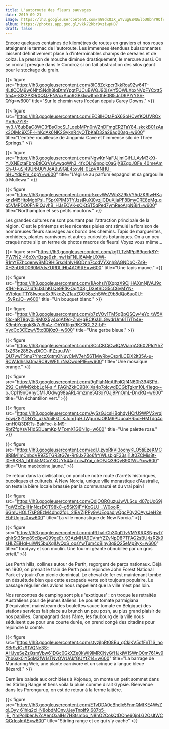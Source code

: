 ```yaml
---
title: L'autoroute des fleurs sauvages
date: 2019-09-21
image: https://lh3.googleusercontent.com/mG9dxQ3X_wYvugGZMDwlbUUbnY9QfcG0tEp1yrtuxSxhsOlv1ZBRE-O398OFJ9e1xtL4x0yyL7G5Cl7hzpEuC8mL9HvRz0p9LR7VCptB9PynjX5nnI_uzQ6kqqN7IOMTYvlBmjY-xWY=w600
album: https://photos.app.goo.gl/vkk72kbrDvziwpHD7
draft: false
---
```


Encore quelques centaines de kilomètres de routes en graviers et nos roues atteignent le tarmac de l'autoroute. Les immenses étendues buissonnantes laissent définitivement place à d'interminables champs de céréales et de colza. La pression de mouche diminue drastiquement, le mercure aussi. On se croirait presque dans le Condroz si on fait abstraction des silos géant pour le stockage du grain.

{{< figure src="https://lh3.googleusercontent.com/8IC8Zckpcr3kkRca92w64T-4LtlCOM9w6NhtSNdh8IqDtmYpgtFUCuBWQJ90jsVrf5OWLXbxNVpFYCxtt5fm4y-8lX2PX9r0QQZFNVxxAuo9GBkIpwItmkthE0Bl5JcD9PYrYSV-QYg=w600" title="Sur le chemin vers l'océan depuis Carey Downs." >}}

{{< figure src="https://lh3.googleusercontent.com/IEC8lHOtaPqX6SoHCwfKQUVROxYV9o7YIS-nv3_V6ubBaC8WC3fBsObcSL1LqebMPn0nVZnDFmgER2TaY84_skckB01zAax3OIMc9X5F-HhKdAk6NK2GyknR4yOTbKaD32a29ag00sg=w600" title="L'entrée rocailleuse de Jingamia Cave et l'immense silo de Three Springs." >}}

{{< figure src="https://lh3.googleusercontent.com/NgwKnNaFJJjmiGiH_LAvM3kXt-YJXNEctaFbrpBtKXrVsAvwqgWh3_4fxOLh9npojc0aGjX8ZqoJQFe_40meAmSh-U-uSl49UrbU0YJoABu9GjE45xvN-0EpVXNHU-hHUYdpPm_4ppY=w600" title="L'église au parfum espagnol et sa gargouille à Mullewa." >}}

{{< figure src="https://lh3.googleusercontent.com/r5xcvWsVWb3Z9kVY5dZK9IwHKaknzMi5HtpMgbPsl_FSprXPIM3TYJzsjRuXj0vzjjCDuXjjaPF8BmyCRE8pMg_qg5VMPDQ0FNRlQJyhB_HJsEOVK-sCKtST5qPed7ymReoArpNBjrI=w600" title="Northampton et ses petits moutons." >}}

Les grandes cultures ne sont pourtant pas l'attraction principale de la région. C'est le printemps et les récentes pluies ont stimulé la floraison de nombreuses fleurs sauvages aux bords des chemins. Tapis de marguerites, orchidées, plantes carnivores et autres curiosités botaniques. On a un peu craqué notre slip en terme de photos macros de fleurs! Voyez vous même...

{{< figure src="https://lh3.googleusercontent.com/kgTLTzMPpl89qerk8Y-PW7N2-46oXvrBzge9zh_nwHsFNLI6AMnUXWi-R1mYEZhcqenwBMD9Hl5rsd4hlvHiQDnn7ccdVYXnh8AGNDbC-Zs9-XH2nUBtD060M7dsZURDLtHb4AO9ttE=w600" title="Une tapis mauve." >}}

{{< figure src="https://lh3.googleusercontent.com/1iAohsiYlXqpzX9OjiHAXmNjVAJ9cKfHr-Eqvz7Idf6J3LhKLQe9EfK-OgY08j_D3etSDG5cC6yMYN-pVfolquiT1Y8IwoquSx9Nkd2yZ1auZG058szhSWcZ9b8dQo6uo0U--5yRzJQ=w600" title="Un bouquet blanc." >}}

{{< figure src="https://lh3.googleusercontent.com/b7zVOy1TM5qBpQSQw4eYc_tW5X13o-aRT8qy0ljRM0X5y4xgAf9q-ZmHgBCKsUlLGwdrUm61TrTb4e-K9mbYeqjqkSk7u9hAz-OhYA1ilgx9KZ3GL22-bP-VydCc3CEzwV5tcBBj0z0=w600" title="Une gerbe bleue." >}}

{{< figure src="https://lh3.googleusercontent.com/SCcCKCjCwIQAViarqAG602PIdYhZ1xZ63n2852vzDiCO-iFZzuuJW-QU7ywT5mu7YmczXqtmONuyCMV7eh56TMwRbyOsxrlLCEiX2lt35A-u-RCWJdhslsGmaRC9vWEfLrNsCwdePIE=w600" title="Une mosaïque orange." >}}

{{< figure src="https://lh3.googleusercontent.com/9gPiahNqAIFplGjf4N60h394SPd-292_CsWM9kbbLgN-s_f_FAGhZkkC9BX-Xa4p7oIcwdECGbTgkm10L41egq--pJCp119nQVnyCM1JOdwg98aARL4mzme5Q3xY0Jj9PnOmL-DnxRQ=w600" title="Un échantillon vert." >}}

{{< figure src="https://lh3.googleusercontent.com/AySzGJcsHBqhdyHCrU9WPV2vrqjFowjZ8jYDNY5_uzVA5lFkfTKJomTgHJWgurVJOKM9PUuoaHR5cEHMTdq4okmH0Q3DRTs-BakFxc-k-M9-RbfZfgXsVN1dSDUamKpiMTpmX1G6N1g=w600" title="Une palette rose." >}}

{{< figure src="https://lh3.googleusercontent.com/edU_zypRkVI3ocnyKLO5tiEzeKMC8RBM1mCnbdVR9Z5TGR3tG7e-Rr8Jx73o6frYWLsbigF33sjI1Jt0ZCMis8t-I0H9KBA_hDhk5MCxYXOzY544gTnisJYai_c5OPJQ39QyB9XfWUY=w600" title="Une macédoine jaune." >}}

De retour dans la civilisation, on ponctue notre route d'arrêts historiques, bucoliques et culturels. À New Norcia, unique ville monastique d'Australie, on teste la bière locale brassée par la communauté et du vrai pain ! 

{{< figure src="https://lh3.googleusercontent.com/QdjOQROuzuJwVLScu_d07gUo69jTqWZcEpIlHnNczDCT98kC-g5SK9IFYKoGLU-_W0oojR-6GmUHOLf7sPGEzM4dhg2fgL_2lBVZjPPy9yUEogadlyQgcP0y2OAysJeH2eEbPUgjgs0=w600" title="La ville monastique de New Norcia." >}}

{{< figure src="https://lh3.googleusercontent.com/nRLhaIrCh30ql2tvVMYKRXSNgwt7ghlrSt35mx89cBpvQ99geEr_93AzMHA9DVnrY2ZvNpD8PTFAG2sBU4zR2k9sHLZEiHqI-uiWN5buXglUvQxS_oosYwTum4dBjny3q9Q25eMp8yk=w600" title="Toodyay et son moulin. Une fourmi géante obnubilée par un gros orteil." >}}

Les Perth hills, collines autour de Perth, regorgent de parcs nationaux. Déjà en 1900, on prenait le train de Perth pour rejoindre John Forest National Park et y jouir d'un picnic dominical. Le cheval de fer est maintenant tombé en désuétude bien que cette escapade verte soit toujours populaire. Le passage régulier des avions nous rappellent que la ville n'est pas loin.

Nos rencontres de camping sont plus 'exotiques' : on troque les retraités Australiens pour de jeunes italiens. Le poulet tomate parmigiana (l'équivalent mainstream des boulettes sauce tomate en Belgique) des stations services fait place au brunch un peu posh, au plus grand plaisir de nos papilles. Campagnard dans l'âme, les faubourg de la ville nous séduisent que pour une courte durée, on prend congé des citadins pour rejoindre la comté.

{{< figure src="https://lh3.googleusercontent.com/stvzjIpRt08Bu_gCkjKV5dfFnT1S_hoSBr9zICz91VQNe3S-AHJveSeZzQsmVbw61DGc0GkXZe0kWl9lMRCNyGfHJkjW1SWnO0m761Av97hb6ak0lY5qM3fW1sTNvOVrUAkfGUYtZ14=w600" title="La barrage de Mundaring Weir, une plante carnivore et un scinque à langue bleue (lézard)." >}}

Dernière balade aux orchidées à Kojonup, on monte un petit sommet dans les Stirling Range et tiens voilà la pluie comme dirait Gypsie. Bienvenue dans les Porongurup, on est de retour à la ferme laitière.

{{< figure src="https://lh3.googleusercontent.com/ETvDDA0cBhdlx5FnmQMfKE4WsZoLOyy_61hlq2cI-N8obdMOnyJJeyTnpIf9_687b5-jE_jYmPollberJvZcAenOxalHs7H8tsmbo_N8hO2CokQtDOhe60jpLG2OsItWCQCrIoslqAE=w600" title="Stirling range et ce qui s'y cache" >}}


